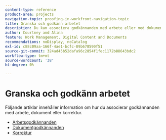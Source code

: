 ```yaml
---
content-type: reference
product-area: projects
navigation-topic: proofing-in-workfront-navigation-topic
title: Granska och godkänn arbetet
description: Du kan associera godkännanden med arbete eller med dokument i Adobe Workfront.
author: Courtney and Alina
feature: Work Management, Digital Content and Documents
recommendations: noDisplay, noCatalog
exl-id: c88c09aa-166f-4ae1-bcfc-89b678590f51
source-git-commit: 324ad45b52dafa96c2854f1fec1172b88643bdc2
workflow-type: tm+mt
source-wordcount: '38'
ht-degree: 0%

---
```


# Granska och godkänn arbetet

Följande artiklar innehåller information om hur du associerar godkännanden med arbete, dokument eller korrektur.

<!-- * [Limited document and proof decision for non-paid users overview](/help/quicksilver/review-and-approve-work/proof-doc-decision-limits.md) -->
* [Arbetsgodkännanden](../review-and-approve-work/manage-approvals/manage-approvals.md)
* [Dokumentgodkännanden](../review-and-approve-work/document-reviews-and-approvals/document-reviews-and-approvals.md)
* [Korrektur](../review-and-approve-work/proofing/proofing.md)

